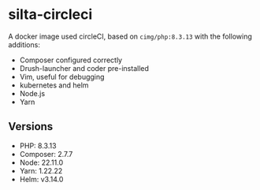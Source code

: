 # silta-circleci
A docker image used circleCI, based on `cimg/php:8.3.13` with the following additions:

- Composer configured correctly
- Drush-launcher and coder pre-installed
- Vim, useful for debugging
- kubernetes and helm
- Node.js
- Yarn

## Versions
- PHP: 8.3.13
- Composer: 2.7.7
- Node: 22.11.0
- Yarn: 1.22.22
- Helm: v3.14.0
